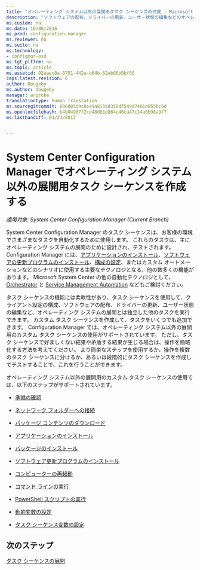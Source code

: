 ```yaml
---
title: "オペレーティング システム以外の展開用タスク シーケンスの作成 | Microsoft Docs"
description: "ソフトウェアの配布、ドライバーの更新、ユーザー状態の編集などのオペレーティング システムの展開に関連していないタスク シーケンスを作成します。"
ms.custom: na
ms.date: 10/06/2016
ms.prod: configuration-manager
ms.reviewer: na
ms.suite: na
ms.technology:
- configmgr-osd
ms.tgt_pltfrm: na
ms.topic: article
ms.assetid: 92aaec8a-8751-442a-b64b-62ab05b5bf50
caps.latest.revision: 6
author: Dougeby
ms.author: dougeby
manager: angrobe
translationtype: Human Translation
ms.sourcegitcommit: 690d03d9c8c49a815bd318df549d7401a855bc5d
ms.openlocfilehash: b4b04907f2cd48d81e864e46ca47c14a0b98a9f7
ms.lasthandoff: 04/24/2017


---
```

# <a name="create-a-task-sequence-for-non-operating-system-deployments-with-system-center-configuration-manager"></a>System Center Configuration Manager でオペレーティング システム以外の展開用タスク シーケンスを作成する

*適用対象: System Center Configuration Manager (Current Branch)*

System Center Configuration Manager のタスク シーケンスは、お客様の環境でさまざまなタスクを自動化するために使用します。 これらのタスクは、主にオペレーティング システムの展開のために設計され、テストされます。  Configuration Manager には、[アプリケーションのインストール](../../apps/understand/introduction-to-application-management.md)、[ソフトウェアの更新プログラムのインストール](../../sum/understand/software-updates-introduction.md)、[構成の設定](../../compliance/understand/ensure-device-compliance.md)、またはカスタム オートメーションなどのシナリオに使用する主要なテクノロジとなる、他の数多くの機能があります。 Microsoft System Center の他の自動化テクノロジとして、 [Orchestrator](https://technet.microsoft.com/library/hh237242.aspx) と [Service Management Automation](https://technet.microsoft.com/library/dn469260.aspx) などもご検討ください。  

タスク シーケンスの機能には柔軟性があり、タスク シーケンスを使用して、クライアント設定の構成、ソフトウェアの配布、ドライバーの更新、ユーザー状態の編集など、オペレーティング システムの展開とは独立した他のタスクを実行できます。 カスタム タスク シーケンスを作成して、タスクをいくつでも追加できます。 Configuration Manager では、オペレーティング システム以外の展開用のカスタム タスク シーケンスの使用がサポートされています。 ただし、タスク シーケンスで好ましくない結果や矛盾する結果が生じる場合は、操作を簡略化する方法を考えてください。 より簡単なステップを使用するか、操作を複数のタスク シーケンスに分けるか、あるいは段階的にタスク シーケンスを作成してテストすることで、これを行うことができます。

 オペレーティング システム以外の展開用のカスタム タスク シーケンスの使用では、以下のステップがサポートされています。  

-   [準備の確認](../understand/task-sequence-steps.md#BKMK_CheckReadiness)  

-   [ネットワーク フォルダーへの接続](../understand/task-sequence-steps.md#BKMK_ConnectToNetworkFolder)  

-   [パッケージ コンテンツのダウンロード](../understand/task-sequence-steps.md#BKMK_DownloadPackageContent)  

-   [アプリケーションのインストール](../understand/task-sequence-steps.md#BKMK_InstallApplication)  

-   [パッケージのインストール](../understand/task-sequence-steps.md#BKMK_InstallPackage)  

-   [ソフトウェア更新プログラムのインストール](../understand/task-sequence-steps.md#BKMK_InstallSoftwareUpdates)  

-   [コンピューターの再起動](../understand/task-sequence-steps.md#a-namebkmkrestartcomputera-restart-computer)  

-   [コマンド ラインの実行](../understand/task-sequence-steps.md#BKMK_RunCommandLine)  

-   [PowerShell スクリプトの実行](../understand/task-sequence-steps.md#BKMK_RunPowerShellScript)  

-   [動的変数の設定](../understand/task-sequence-steps.md#BKMK_SetDynamicVariables)  

-   [タスク シーケンス変数の設定](../understand/task-sequence-steps.md#BKMK_SetTaskSequenceVariable)  

## <a name="next-steps"></a>次のステップ
[タスク シーケンスの展開](manage-task-sequences-to-automate-tasks.md#a-namebkmkdeploytsa-deploy-a-task-sequence)

